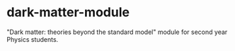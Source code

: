 # dark-matter-module
"Dark matter: theories beyond the standard model" module for second year Physics students.
